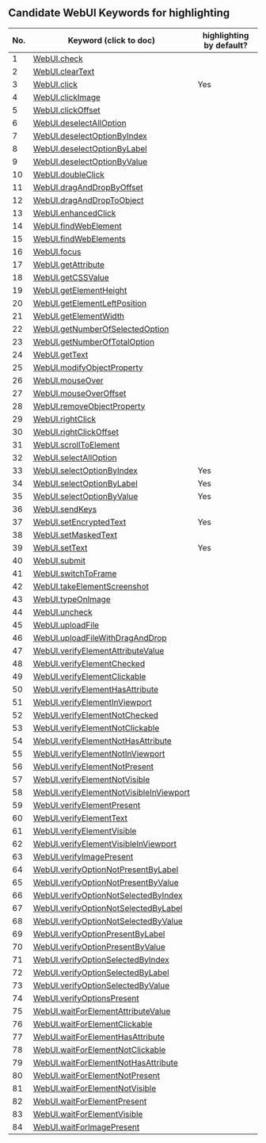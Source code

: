 ## Candidate WebUI Keywords for highlighting

| No. | Keyword (click to doc) | highlighting by default? |
|-----|---------|-------------|
| 1 | [WebUI.check](https://docs.katalon.com/katalon-studio/docs/webui-check.html) |  |
| 2 | [WebUI.clearText](https://docs.katalon.com/katalon-studio/docs/webui-clear-text.html) |  |
| 3 | [WebUI.click](https://docs.katalon.com/katalon-studio/docs/webui-click.html) | Yes |
| 4 | [WebUI.clickImage](https://docs.katalon.com/katalon-studio/docs/webui-click-image.html) |  |
| 5 | [WebUI.clickOffset](https://docs.katalon.com/katalon-studio/docs/webui-click-offset.html) |  |
| 6 | [WebUI.deselectAllOption](https://docs.katalon.com/katalon-studio/docs/webui-deselect-all-option.html) |  |
| 7 | [WebUI.deselectOptionByIndex](https://docs.katalon.com/katalon-studio/docs/webui-deselect-option-by-index.html) |  |
| 8 | [WebUI.deselectOptionByLabel](https://docs.katalon.com/katalon-studio/docs/webui-deselect-option-by-label.html) |  |
| 9 | [WebUI.deselectOptionByValue](https://docs.katalon.com/katalon-studio/docs/webui-deselect-option-by-value.html) |  |
| 10 | [WebUI.doubleClick](https://docs.katalon.com/katalon-studio/docs/webui-double-click.html) |  |
| 11 | [WebUI.dragAndDropByOffset](https://docs.katalon.com/katalon-studio/docs/webui-drag-and-drop-by-offset.html) |  |
| 12 | [WebUI.dragAndDropToObject](https://docs.katalon.com/katalon-studio/docs/webui-drag-and-drop-to-object.html) |  |
| 13 | [WebUI.enhancedClick](https://docs.katalon.com/katalon-studio/docs/webui-enhanced-click.html) |  |
| 14 | [WebUI.findWebElement](https://docs.katalon.com/katalon-studio/docs/webui-find-web-element.html) |  |
| 15 | [WebUI.findWebElements](https://docs.katalon.com/katalon-studio/docs/webui-find-web-elements.html) |  |
| 16 | [WebUI.focus](https://docs.katalon.com/katalon-studio/docs/webui-focus.html) |  |
| 17 | [WebUI.getAttribute](https://docs.katalon.com/katalon-studio/docs/webui-get-attribute.html) |  |
| 18 | [WebUI.getCSSValue](https://docs.katalon.com/katalon-studio/docs/webui-get-css-value.html) |  |
| 19 | [WebUI.getElementHeight](https://docs.katalon.com/katalon-studio/docs/webui-get-element-height.html) |  |
| 20 | [WebUI.getElementLeftPosition](https://docs.katalon.com/katalon-studio/docs/webui-get-element-left-position.html) |  |
| 21 | [WebUI.getElementWidth](https://docs.katalon.com/katalon-studio/docs/webui-get-element-width.html) |  |
| 22 | [WebUI.getNumberOfSelectedOption](https://docs.katalon.com/katalon-studio/docs/webui-get-number-of-selected-option.html) |  |
| 23 | [WebUI.getNumberOfTotalOption](https://docs.katalon.com/katalon-studio/docs/webui-get-number-of-total-option.html) |  |
| 24 | [WebUI.getText](https://docs.katalon.com/katalon-studio/docs/webui-get-text.html) |  |
| 25 | [WebUI.modifyObjectProperty](https://docs.katalon.com/katalon-studio/docs/webui-modify-object-property.html) |  |
| 26 | [WebUI.mouseOver](https://docs.katalon.com/katalon-studio/docs/webui-mouse-over.html) |  |
| 27 | [WebUI.mouseOverOffset](https://docs.katalon.com/katalon-studio/docs/webui-mouse-over-offset.html) |  |
| 28 | [WebUI.removeObjectProperty](https://docs.katalon.com/katalon-studio/docs/webui-remove-object-property.html) |  |
| 29 | [WebUI.rightClick](https://docs.katalon.com/katalon-studio/docs/webui-right-click.html) |  |
| 30 | [WebUI.rightClickOffset](https://docs.katalon.com/katalon-studio/docs/webui-right-click-offset.html) |  |
| 31 | [WebUI.scrollToElement](https://docs.katalon.com/katalon-studio/docs/webui-scroll-to-element.html) |  |
| 32 | [WebUI.selectAllOption](https://docs.katalon.com/katalon-studio/docs/webui-select-all-option.html) |  |
| 33 | [WebUI.selectOptionByIndex](https://docs.katalon.com/katalon-studio/docs/webui-select-option-by-index.html) | Yes |
| 34 | [WebUI.selectOptionByLabel](https://docs.katalon.com/katalon-studio/docs/webui-select-option-by-label.html) | Yes |
| 35 | [WebUI.selectOptionByValue](https://docs.katalon.com/katalon-studio/docs/webui-select-option-by-value.html) | Yes |
| 36 | [WebUI.sendKeys](https://docs.katalon.com/katalon-studio/docs/webui-send-keys.html) |  |
| 37 | [WebUI.setEncryptedText](https://docs.katalon.com/katalon-studio/docs/webui-set-encrypted-text.html) | Yes |
| 38 | [WebUI.setMaskedText](https://docs.katalon.com/katalon-studio/docs/webui-set-masked-text.html) |  |
| 39 | [WebUI.setText](https://docs.katalon.com/katalon-studio/docs/webui-set-text.html) | Yes |
| 40 | [WebUI.submit](https://docs.katalon.com/katalon-studio/docs/webui-submit.html) |  |
| 41 | [WebUI.switchToFrame](https://docs.katalon.com/katalon-studio/docs/webui-switch-to-frame.html) |  |
| 42 | [WebUI.takeElementScreenshot](https://docs.katalon.com/katalon-studio/docs/webui-take-element-screenshot.html) |  |
| 43 | [WebUI.typeOnImage](https://docs.katalon.com/katalon-studio/docs/webui-type-on-image.html) |  |
| 44 | [WebUI.uncheck](https://docs.katalon.com/katalon-studio/docs/webui-uncheck.html) |  |
| 45 | [WebUI.uploadFile](https://docs.katalon.com/katalon-studio/docs/webui-upload-file.html) |  |
| 46 | [WebUI.uploadFileWithDragAndDrop](https://docs.katalon.com/katalon-studio/docs/webui-upload-file-with-drag-and-drop.html) |  |
| 47 | [WebUI.verifyElementAttributeValue](https://docs.katalon.com/katalon-studio/docs/webui-verify-element-attribute-value.html) |  |
| 48 | [WebUI.verifyElementChecked](https://docs.katalon.com/katalon-studio/docs/webui-verify-element-checked.html) |  |
| 49 | [WebUI.verifyElementClickable](https://docs.katalon.com/katalon-studio/docs/webui-verify-element-clickable.html) |  |
| 50 | [WebUI.verifyElementHasAttribute](https://docs.katalon.com/katalon-studio/docs/webui-verify-element-has-attribute.html) |  |
| 51 | [WebUI.verifyElementInViewport](https://docs.katalon.com/katalon-studio/docs/webui-verify-element-in-viewport.html) |  |
| 52 | [WebUI.verifyElementNotChecked](https://docs.katalon.com/katalon-studio/docs/webui-verify-element-not-checked.html) |  |
| 53 | [WebUI.verifyElementNotClickable](https://docs.katalon.com/katalon-studio/docs/webui-verify-element-not-clickable.html) |  |
| 54 | [WebUI.verifyElementNotHasAttribute](https://docs.katalon.com/katalon-studio/docs/webui-verify-element-not-has-attribute.html) |  |
| 55 | [WebUI.verifyElementNotInViewport](https://docs.katalon.com/katalon-studio/docs/webui-verify-element-not-in-viewport.html) |  |
| 56 | [WebUI.verifyElementNotPresent](https://docs.katalon.com/katalon-studio/docs/webui-verify-element-not-present.html) |  |
| 57 | [WebUI.verifyElementNotVisible](https://docs.katalon.com/katalon-studio/docs/webui-verify-element-not-visible.html) |  |
| 58 | [WebUI.verifyElementNotVisibleInViewport](https://docs.katalon.com/katalon-studio/docs/webui-verify-element-not-visible-in-viewport.html) |  |
| 59 | [WebUI.verifyElementPresent](https://docs.katalon.com/katalon-studio/docs/webui-verify-element-present.html) |  |
| 60 | [WebUI.verifyElementText](https://docs.katalon.com/katalon-studio/docs/webui-verify-element-text.html) |  |
| 61 | [WebUI.verifyElementVisible](https://docs.katalon.com/katalon-studio/docs/webui-verify-element-visible.html) |  |
| 62 | [WebUI.verifyElementVisibleInViewport](https://docs.katalon.com/katalon-studio/docs/webui-verify-element-visible-in-viewport.html) |  |
| 63 | [WebUI.verifyImagePresent](https://docs.katalon.com/katalon-studio/docs/webui-verify-image-present.html) |  |
| 64 | [WebUI.verifyOptionNotPresentByLabel](https://docs.katalon.com/katalon-studio/docs/webui-verify-option-not-present-by-label.html) |  |
| 65 | [WebUI.verifyOptionNotPresentByValue](https://docs.katalon.com/katalon-studio/docs/webui-verify-option-not-present-by-value.html) |  |
| 66 | [WebUI.verifyOptionNotSelectedByIndex](https://docs.katalon.com/katalon-studio/docs/webui-verify-option-not-selected-by-index.html) |  |
| 67 | [WebUI.verifyOptionNotSelectedByLabel](https://docs.katalon.com/katalon-studio/docs/webui-verify-option-not-selected-by-label.html) |  |
| 68 | [WebUI.verifyOptionNotSelectedByValue](https://docs.katalon.com/katalon-studio/docs/webui-verify-option-not-selected-by-value.html) |  |
| 69 | [WebUI.verifyOptionPresentByLabel](https://docs.katalon.com/katalon-studio/docs/webui-verify-option-present-by-label.html) |  |
| 70 | [WebUI.verifyOptionPresentByValue](https://docs.katalon.com/katalon-studio/docs/webui-verify-option-present-by-value.html) |  |
| 71 | [WebUI.verifyOptionSelectedByIndex](https://docs.katalon.com/katalon-studio/docs/webui-verify-option-selected-by-index.html) |  |
| 72 | [WebUI.verifyOptionSelectedByLabel](https://docs.katalon.com/katalon-studio/docs/webui-verify-option-selected-by-label.html) |  |
| 73 | [WebUI.verifyOptionSelectedByValue](https://docs.katalon.com/katalon-studio/docs/webui-verify-option-selected-by-value.html) |  |
| 74 | [WebUI.verifyOptionsPresent](https://docs.katalon.com/katalon-studio/docs/webui-verify-options-present.html) |  |
| 75 | [WebUI.waitForElementAttributeValue](https://docs.katalon.com/katalon-studio/docs/webui-wait-for-element-attribute-value.html) |  |
| 76 | [WebUI.waitForElementClickable](https://docs.katalon.com/katalon-studio/docs/webui-wait-for-element-clickable.html) |  |
| 77 | [WebUI.waitForElementHasAttribute](https://docs.katalon.com/katalon-studio/docs/webui-wait-for-element-has-attribute.html) |  |
| 78 | [WebUI.waitForElementNotClickable](https://docs.katalon.com/katalon-studio/docs/webui-wait-for-element-not-clickable.html) |  |
| 79 | [WebUI.waitForElementNotHasAttribute](https://docs.katalon.com/katalon-studio/docs/webui-wait-for-element-not-has-attribute.html) |  |
| 80 | [WebUI.waitForElementNotPresent](https://docs.katalon.com/katalon-studio/docs/webui-wait-for-element-not-present.html) |  |
| 81 | [WebUI.waitForElementNotVisible](https://docs.katalon.com/katalon-studio/docs/webui-wait-for-element-not-visible.html) |  |
| 82 | [WebUI.waitForElementPresent](https://docs.katalon.com/katalon-studio/docs/webui-wait-for-element-present.html) |  |
| 83 | [WebUI.waitForElementVisible](https://docs.katalon.com/katalon-studio/docs/webui-wait-for-element-visible.html) |  |
| 84 | [WebUI.waitForImagePresent](https://docs.katalon.com/katalon-studio/docs/webui-wait-for-image-present.html) |  |
